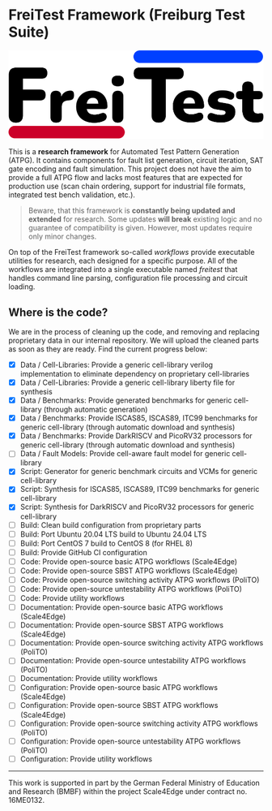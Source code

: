 # FreiTest Framework (Freiburg Test Suite)

![FreiTest Logo](logo.png)

This is a **research framework** for Automated Test Pattern Generation (ATPG).
It contains components for fault list generation, circuit iteration, SAT gate encoding and fault simulation.
This project does not have the aim to provide a full ATPG flow and lacks most features that are expected for production use (scan chain ordering, support for industrial file formats, integrated test bench validation, etc.).

> Beware, that this framework is **constantly being updated and extended** for research.
> Some updates **will break** existing logic and no guarantee of compatibility is given.
> However, most updates require only minor changes.

On top of the FreiTest framework so-called _workflows_ provide executable utilities for research, each designed for a specific purpose.
All of the workflows are integrated into a single executable named _freitest_ that handles command line parsing, configuration file processing and circuit loading.

## Where is the code?

We are in the process of cleaning up the code, and removing and replacing proprietary data in our internal repository.
We will upload the cleaned parts as soon as they are ready.
Find the current progress below:

- [X] Data / Cell-Libraries: Provide a generic cell-library verilog implementation to eliminate dependency on proprietary cell-libraries
- [X] Data / Cell-Libraries: Provide a generic cell-library liberty file for synthesis
- [X] Data / Benchmarks: Provide generated benchmarks for generic cell-library (through automatic generation)
- [X] Data / Benchmarks: Provide ISCAS85, ISCAS89, ITC99 benchmarks for generic cell-library (through automatic download and synthesis)
- [X] Data / Benchmarks: Provide DarkRISCV and PicoRV32 processors for generic cell-library (through automatic download and synthesis)
- [ ] Data / Fault Models: Provide cell-aware fault model for generic cell-library
- [X] Script: Generator for generic benchmark circuits and VCMs for generic cell-library
- [X] Script: Synthesis for ISCAS85, ISCAS89, ITC99 benchmarks for generic cell-library
- [X] Script: Synthesis for DarkRISCV and PicoRV32 processors for generic cell-library
- [ ] Build: Clean build configuration from proprietary parts
- [ ] Build: Port Ubuntu 20.04 LTS build to Ubuntu 24.04 LTS
- [ ] Build: Port CentOS 7 build to CentOS 8 (for RHEL 8)
- [ ] Build: Provide GitHub CI configuration
- [ ] Code: Provide open-source basic ATPG workflows (Scale4Edge)
- [ ] Code: Provide open-source SBST ATPG workflows (Scale4Edge)
- [ ] Code: Provide open-source switching activity ATPG workflows (PoliTO)
- [ ] Code: Provide open-source untestability ATPG workflows (PoliTO)
- [ ] Code: Provide utility workflows
- [ ] Documentation: Provide open-source basic ATPG workflows (Scale4Edge)
- [ ] Documentation: Provide open-source SBST ATPG workflows (Scale4Edge)
- [ ] Documentation: Provide open-source switching activity ATPG workflows (PoliTO)
- [ ] Documentation: Provide open-source untestability ATPG workflows (PoliTO)
- [ ] Documentation: Provide utility workflows
- [ ] Configuration: Provide open-source basic ATPG workflows (Scale4Edge)
- [ ] Configuration: Provide open-source SBST ATPG workflows (Scale4Edge)
- [ ] Configuration: Provide open-source switching activity ATPG workflows (PoliTO)
- [ ] Configuration: Provide open-source untestability ATPG workflows (PoliTO)
- [ ] Configuration: Provide utility workflows

---

This work is supported in part by the German Federal Ministry of Education and Research (BMBF) within the project Scale4Edge under contract no. 16ME0132.
